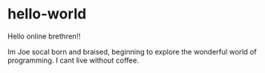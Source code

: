 # hello-world

Hello online brethren!!

Im Joe socal born and braised, beginning to explore the wonderful world of programming. I cant live without coffee. 
